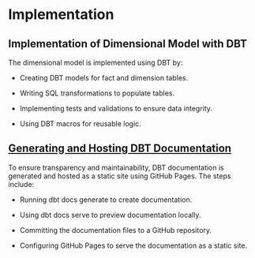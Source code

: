 
# Implementation 

## Implementation of Dimensional Model with DBT

The dimensional model is implemented using DBT by:

- Creating DBT models for fact and dimension tables.

- Writing SQL transformations to populate tables.

- Implementing tests and validations to ensure data integrity.

- Using DBT macros for reusable logic.



## <a href="./dbtpipeline/index.html"  target="_blank"> Generating and Hosting DBT Documentation   </a>


To ensure transparency and maintainability, DBT documentation is generated and hosted as a static site using GitHub Pages. The steps include:

- Running dbt docs generate to create documentation.

- Using dbt docs serve to preview documentation locally.

- Committing the documentation files to a GitHub repository.

- Configuring GitHub Pages to serve the documentation as a static site.
